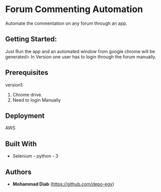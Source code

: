 # Forum Commenting Automation

Automate the commentation on any forum through an app.

## Getting Started:

Just Run the app and an automated window from google chrome will be generated> In Version one user has to login through the forum manually.

## Prerequisites

version1: <br>
1) Chrome drive.
2) Need to login Manually
 

## Deployment

AWS

## Built With

* Selenium - python - 3 

## Authors

* **Mohammad Diab** 
(https://github.com/depo-egy)


